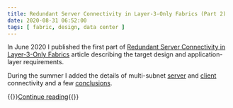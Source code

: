 ```yaml
---
title: Redundant Server Connectivity in Layer-3-Only Fabrics (Part 2)
date: 2020-08-31 06:52:00
tags: [ fabric, design, data center ]
---
```

In June 2020 I published the first part of [Redundant Server Connectivity in Layer-3-Only Fabrics](https://www.ipspace.net/kb/Layer3Fabrics/) article describing the target design and application-layer requirements.

During the summer I added the details of multi-subnet [server](https://www.ipspace.net/kb/Layer3Fabrics/30-servers.html) and [client](https://www.ipspace.net/kb/Layer3Fabrics/40-clients.html) connectivity and a few [conclusions](https://www.ipspace.net/kb/Layer3Fabrics/50-conclusions.html). 

{{<jump>}}[Continue reading](https://www.ipspace.net/kb/Layer3Fabrics/){{</jump>}}